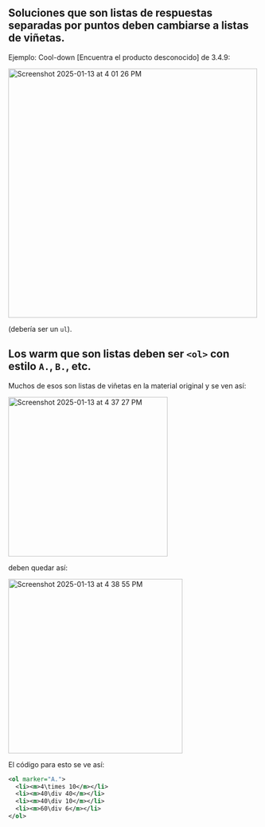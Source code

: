 ## Soluciones que son listas de respuestas separadas por puntos deben cambiarse a listas de viñetas.
Ejemplo: Cool-down [Encuentra el producto desconocido] de 3.4.9:

<img width="500" alt="Screenshot 2025-01-13 at 4 01 26 PM" src="https://github.com/user-attachments/assets/fc10a8eb-e158-459b-a597-7930c896e05a" />

(debería ser un `ul`).

## Los warm que son listas deben ser `<ol>` con estilo `A.`, `B.`, etc.
Muchos de esos son listas de viñetas en la material original y se ven así:

<img width="320" alt="Screenshot 2025-01-13 at 4 37 27 PM" src="https://github.com/user-attachments/assets/f9d46e5c-7712-46e3-8c32-4fccdbcc2169" />

deben quedar así:

<img width="350" alt="Screenshot 2025-01-13 at 4 38 55 PM" src="https://github.com/user-attachments/assets/35606bf4-b31b-46d3-901b-2fe0322789d0" />

El código para esto se ve así:
```xml
<ol marker="A.">
  <li><m>4\times 10</m></li>
  <li><m>40\div 40</m></li>
  <li><m>40\div 10</m></li>
  <li><m>60\div 6</m></li>
</ol>
```
